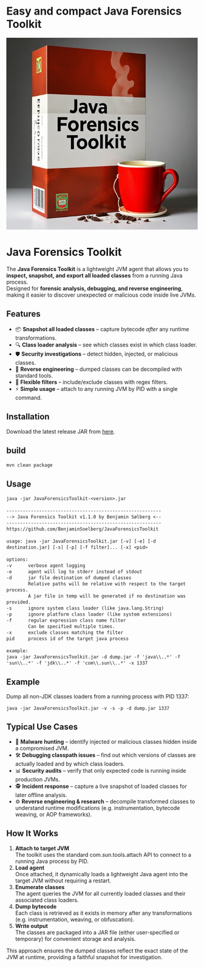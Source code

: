 # Easy and compact Java Forensics Toolkit

![JFT](JFT.jpg)

# Java Forensics Toolkit

The **Java Forensics Toolkit** is a lightweight JVM agent that allows you to **inspect, snapshot, and export all loaded classes** from a running Java process.<br>
Designed for **forensic analysis, debugging, and reverse engineering**, making it easier to discover unexpected or malicious code inside live JVMs.

## Features

- 📦 **Snapshot all loaded classes** – capture bytecode *after* any runtime transformations.
- 🔍 **Class loader analysis** – see which classes exist in which class loader.
- 🛡️ **Security investigations** – detect hidden, injected, or malicious classes.
- 🧩 **Reverse engineering** – dumped classes can be decompiled with standard tools.
- 🎯 **Flexible filters** – include/exclude classes with regex filters.
- ⚡ **Simple usage** – attach to any running JVM by PID with a single command.

## Installation

Download the latest release JAR from [here](https://github.com/BenjaminSoelberg/JavaForensicsToolkit/releases).

## build
```
mvn clean package
```

## Usage

```
java -jar JavaForensicsToolkit-<version>.jar 

---------------------------------------------------------
--> Java Forensics Toolkit v1.1.0 by Benjamin Sølberg <--
---------------------------------------------------------
https://github.com/BenjaminSoelberg/JavaForensicsToolkit

usage: java -jar JavaForensicsToolkit.jar [-v] [-e] [-d destination.jar] [-s] [-p] [-f filter]... [-x] <pid>

options:
-v      verbose agent logging
-e      agent will log to stderr instead of stdout
-d      jar file destination of dumped classes
        Relative paths will be relative with respect to the target process.
        A jar file in temp will be generated if no destination was provided.
-s      ignore system class loader (like java.lang.String)
-p      ignore platform class loader (like system extensions)
-f      regular expression class name filter
        Can be specified multiple times.
-x      exclude classes matching the filter
pid     process id of the target java process

example:
java -jar JavaForensicsToolkit.jar -d dump.jar -f 'java\\..*' -f 'sun\\..*' -f 'jdk\\..*' -f 'com\\.sun\\..*' -x 1337
```

## Example

Dump all non-JDK classes loaders from a running process with PID 1337:

```
java -jar JavaForensicsToolkit.jar -v -s -p -d dump.jar 1337
```

## Typical Use Cases

- 🔐 **Malware hunting** – identify injected or malicious classes hidden inside a compromised JVM.
- 🛠️ **Debugging classpath issues** – find out which versions of classes are actually loaded and by which class loaders.
- 📊 **Security audits** – verify that only expected code is running inside production JVMs.
- 🕵️ **Incident response** – capture a live snapshot of loaded classes for later offline analysis.
- ⚙️ **Reverse engineering & research** – decompile transformed classes to understand runtime modifications (e.g. instrumentation, bytecode weaving, or AOP frameworks).

## How It Works

1) **Attach to target JVM**<br>The toolkit uses the standard com.sun.tools.attach API to connect to a running Java process by PID.
2) **Load agent**<br>Once attached, it dynamically loads a lightweight Java agent into the target JVM without requiring a restart.
3) **Enumerate classes**<br>The agent queries the JVM for all currently loaded classes and their associated class loaders.
4) **Dump bytecode**<br>Each class is retrieved as it exists in memory after any transformations (e.g. instrumentation, weaving, or obfuscation).
5) **Write output**<br>The classes are packaged into a JAR file (either user-specified or temporary) for convenient storage and analysis.

This approach ensures the dumped classes reflect the exact state of the JVM at runtime, providing a faithful snapshot for investigation.